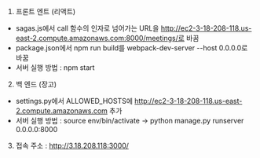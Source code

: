1. 프론트 엔트 (리액트)
- sagas.js에서 call 함수의 인자로 넘어가는 URL을 http://ec2-3-18-208-118.us-east-2.compute.amazonaws.com:8000/meetings/로 바꿈
- package.json에서 npm run build를 webpack-dev-server --host 0.0.0.0로 바꿈
- 서버 실행 방법 : npm start

2. 백 엔드 (장고)
- settings.py에서 ALLOWED_HOSTS에 http://ec2-3-18-208-118.us-east-2.compute.amazonaws.com 추가
- 서버 실행 방법 : source env/bin/activate -> python manage.py runserver 0.0.0.0:8000

3. 접속 주소 : http://3.18.208.118:3000/
